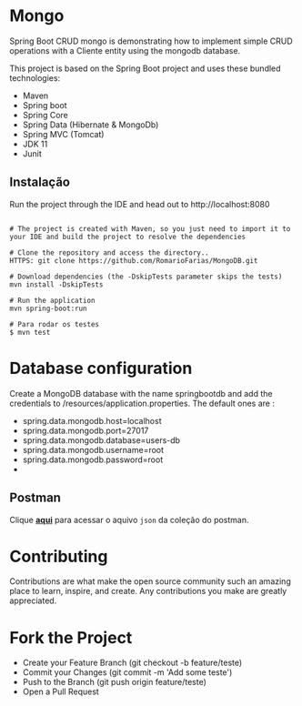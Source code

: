  # Mongo
 Spring Boot CRUD mongo is demonstrating how to implement simple CRUD operations with a Cliente entity using the mongodb database.

This project is based on the Spring Boot project and uses these bundled technologies:

- Maven
- Spring boot
- Spring Core
- Spring Data (Hibernate & MongoDb)
- Spring MVC (Tomcat)
- JDK 11
- Junit


## Instalação
Run the project through the IDE and head out to http://localhost:8080
```shell

# The project is created with Maven, so you just need to import it to your IDE and build the project to resolve the dependencies

# Clone the repository and access the directory..
HTTPS: git clone https://github.com/RomarioFarias/MongoDB.git

# Download dependencies (the -DskipTests parameter skips the tests)
mvn install -DskipTests

# Run the application
mvn spring-boot:run

# Para rodar os testes
$ mvn test
```

# Database configuration
Create a MongoDB database with the name springbootdb and add the credentials to /resources/application.properties.
The default ones are :


- spring.data.mongodb.host=localhost
- spring.data.mongodb.port=27017
- spring.data.mongodb.database=users-db
- spring.data.mongodb.username=root
- spring.data.mongodb.password=root
- 
## Postman
Clique [**aqui**](./postman/Mongo.postman_collection.json) para acessar o aquivo `json` da coleção do postman.

# Contributing
Contributions are what make the open source community such an amazing place to learn, inspire, and create. Any contributions you make are greatly appreciated.

# Fork the Project
- Create your Feature Branch (git checkout -b feature/teste)
- Commit your Changes (git commit -m 'Add some teste')
- Push to the Branch (git push origin feature/teste)
- Open a Pull Request
